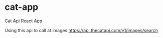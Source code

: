 # cat-app
 Cat Api React App

  Using this api to call at images
 https://api.thecatapi.com/v1/images/search
